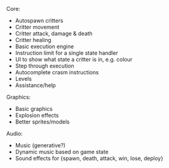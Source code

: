 Core:

- Autospawn critters
- Critter movement
- Critter attack, damage & death
- Critter healing
- Basic execution engine
- Instruction limit for a single state handler
- UI to show what state a critter is in, e.g. colour
- Step through execution
- Autocomplete crasm instructions
- Levels
- Assistance/help

Graphics:

- Basic graphics
- Explosion effects
- Better sprites/models

Audio:

- Music (generative?)
- Dynamic music based on game state
- Sound effects for {spawn, death, attack, win, lose, deploy}
